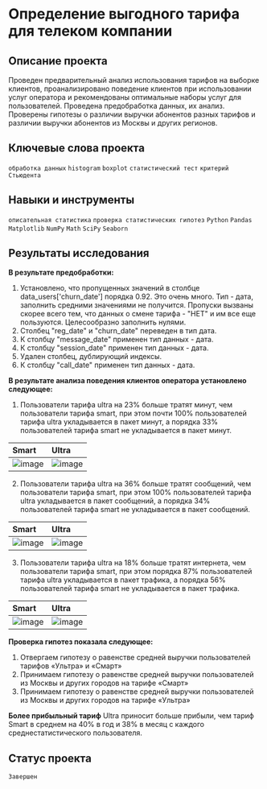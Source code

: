 #  Определение выгодного тарифа для телеком компании

## Описание проекта

Проведен предварительный анализ использования тарифов на выборке клиентов,
проанализировано поведение клиентов при использовании услуг оператора и
рекомендованы оптимальные наборы услуг для пользователей. Проведена предобработка
данных, их анализ. Проверены гипотезы о различии выручки абонентов разных тарифов и
различии выручки абонентов из Москвы и других регионов.

## Ключевые слова проекта

`обработка данных` `histogram` `boxplot` `статистический тест`
`критерий Стьюдента`

## Навыки и инструменты

`описательная статистика`
`проверка статистических гипотез` `Python` `Pandas` `Matplotlib` `NumPy` `Math` `SciPy` `Seaborn`

## Результаты исследования

**В результате предобработки:**

1. Установлено, что пропущенных значений в столбце data_users['churn_date'] порядка 0.92. Это очень много. Тип - дата, заполнить средними значениями не получится. Пропуски вызваны скорее всего тем, что данных о смене тарифа - "НЕТ" и им все еще пользуются. Целесообразно заполнить нулями.
2. Столбец "reg_date" и "churn_date" переведен в тип дата.
3. К столбцу "message_date" применен тип данных - дата.
4. К столбцу "session_date" применен тип данных - дата.
5. Удален столбец, дублирующий индексы.
6. К столбцу "call_date" применен тип данных - дата.

**В результате анализа поведения клиентов оператора установлено следующее:**
1. Пользователи тарифа ultra на 23% больше тратят минут, чем пользователи тарифа smart, при этом почти 100% пользователей тарифа ultra укладывается в пакет минут, а порядка 33% пользователей тарифа smart не укладывается в пакет минут.

|Smart                                                              |Ultra                                                              |
|:------------------------------------------------------------------|:------------------------------------------------------------------|
|![image](https://user-images.githubusercontent.com/104613549/181452426-fcb37f3f-4c58-4fd5-bffe-53eb59d0e01c.png)|![image](https://user-images.githubusercontent.com/104613549/181452358-71e32f6b-ec14-4d08-8b9d-c9d62394bb29.png)|

2. Пользователи тарифа ultra на 36% больше тратят сообщений, чем пользователи тарифа smart, при этом 100% пользователей тарифа ultra укладывается в пакет сообщений, а порядка 34% пользователей тарифа smart не укладывается в пакет сообщений.

|Smart                                                              |Ultra                                                              |
|:------------------------------------------------------------------|:------------------------------------------------------------------|
|![image](https://user-images.githubusercontent.com/104613549/181452254-64d23fcc-0b60-4efb-94f2-6ae51c0f27b6.png)|![image](https://user-images.githubusercontent.com/104613549/181452169-fc519bb2-086b-442c-950d-b862191d3207.png)|

3. Пользователи тарифа ultra на 18% больше тратят интернета, чем пользователи тарифа smart, при этом порядка 87% пользователей тарифа ultra укладывается в пакет трафика, а порядка 56% пользователей тарифа smart не укладывается в пакет трафика.

|Smart                                                              |Ultra                                                              |
|:------------------------------------------------------------------|:------------------------------------------------------------------|
|![image](https://user-images.githubusercontent.com/104613549/181451037-1f159798-f350-4457-a7d3-d7c69b4a532c.png)|![image](https://user-images.githubusercontent.com/104613549/181451100-77cd5c57-09b4-4376-9fc5-ef3630c9b7d3.png)|

   
**Проверка гипотез показала следующее:**
1. Отвергаем гипотезу о равенстве средней выручки пользователей тарифов «Ультра» и «Смарт»
2. Принимаем гипотезу о равенстве средней выручки пользователей из Москвы и других городов на тарифе «Смарт»
3. Принимаем гипотезу о равенстве средней выручки пользователей из Москвы и других городов на тарифе «Ультра»

**Более прибыльный тариф**
 Ultra приносит больше прибыли, чем тариф Smart в среднем на 40% в год и 38% в месяц с каждого среднестатистического пользователя.
 
 ## Статус проекта
 `Завершен`
